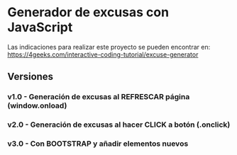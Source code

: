 # Generador de excusas con JavaScript

Las indicaciones para realizar este proyecto se pueden encontrar en:
https://4geeks.com/interactive-coding-tutorial/excuse-generator



## Versiones


### v1.0 - Generación de excusas al REFRESCAR página (window.onload)


### v2.0 - Generación de excusas al hacer CLICK a botón (.onclick)


### v3.0 - Con BOOTSTRAP y añadir elementos nuevos

